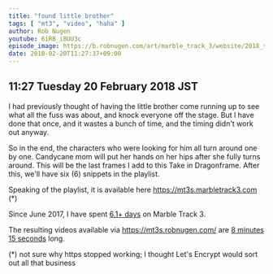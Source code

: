 ```yaml
---
title: "found little brother"
tags: [ "mt3", "video", "haha" ]
author: Rob Nugen
youtube: 6iRB_iBUU3c
episode_image: https://b.robnugen.com/art/marble_track_3/website/2018_sep_02_mt3_placeholder.png
date: 2018-02-20T11:27:37+09:00
---
```


## 11:27 Tuesday 20 February 2018 JST

I had previously thought of having the little brother come running up
to see what all the fuss was about, and knock everyone off the
stage. But I have done that once, and it wastes a bunch of time, and
the timing didn't work out anyway.

So in the end, the characters who were looking for him all turn
around one by one.  Candycane mom will put her hands on her hips after
she fully turns around.  This will be the last frames I add to this
Take in Dragonframe.  After this, we'll have six (6) snippets in the
playlist.

Speaking of the playlist, it is available here
https://mt3s.marbletrack3.com (*)


Since June 2017, I have spent
[6.1+ days](
http://grun1.com/utils/timeCalc.html?t1=4:14:42&c1=June%202017%204:14:42&t2=10:16:10&c2=July%202017%2010:16:10&t3=26:12:06&c3=Aug%202017%2026:12:06&t4=29:46:54&c4=Sep%202017%2029:46:54&t5=14:55:11&c5=Oct%202017%2014:55:11&t6=29:39:56&c6=Nov%202017%2029:39:56&t7=6:02:28&c7=Dec%202017%206:02:28&t8=18:05:28&c8=Jan%202018%2018:05:28&t9=1:36:24&c9=1%20Feb%202018&t10=1:14:24&t11=43:52&c11=8%20feb&t12=2:34:05&t13=1:12:42&c13=11%20Feb%202018&t14=1:35:59&c14=19%20Feb%202018&mode=0&fs3=1&ft2=1&f3t1=1&f4t0=1&d=:&o10=1&fps=
) on Marble Track 3.

The resulting videos available via https://mt3s.robnugen.com/ are
[8 minutes 15 seconds](
http://grun1.com/utils/timeCalc.html?t1=1:08&c1=skeleton%20arrives&t2=1:40&c2=oops%20after%20drawing%20circle%20on%20stage&t3=1:31&c3=attached%20bearing%20to%20stage&t4=2:03&c4=big%20curve%20ball&t5=1:53&c5=found%20little%20brother&mode=0&fs3=1&ft2=1&f3t1=1&f4t0=1&d=:&o1=1&fps=
) long.



(*) not sure why https stopped working; I
thought Let's Encrypt would sort out all that business
